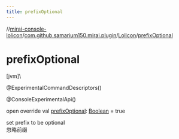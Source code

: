 ```yaml
---
title: prefixOptional
---
```

//[mirai-console-lolicon](../../../index.html)/[com.github.samarium150.mirai.plugin](../index.html)/[Lolicon](index.html)/[prefixOptional](prefix-optional.html)



# prefixOptional



[jvm]\




@ExperimentalCommandDescriptors()



@ConsoleExperimentalApi()



open override val [prefixOptional](prefix-optional.html): [Boolean](https://kotlinlang.org/api/latest/jvm/stdlib/kotlin/-boolean/index.html) = true



set prefix to be optional <br> 忽略前缀




